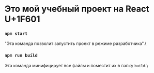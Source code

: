 # Это мой учебный проект на React U+1F601

### `npm start`

"Эта команда позволит запустить проект в режиме разработчика".\

### `npm run build`

Эта команда минифицирует все файлы и поместит их в папку `build`.\
